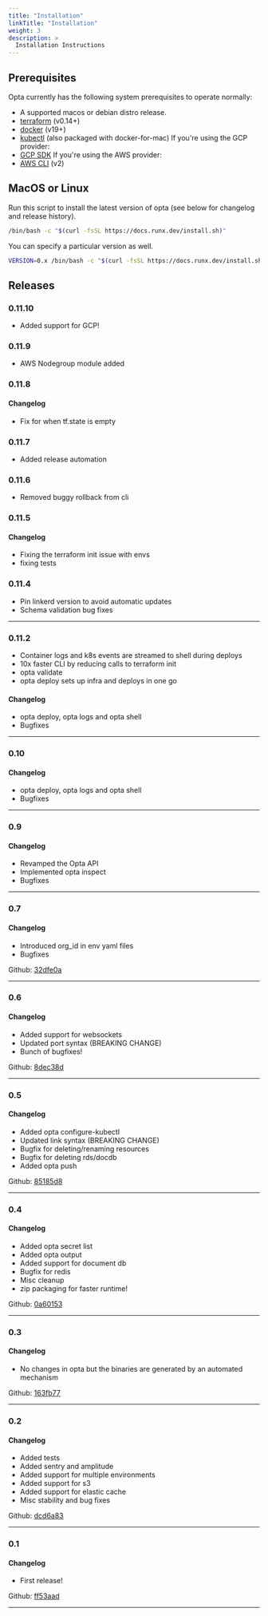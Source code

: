 ```yaml
---
title: "Installation"
linkTitle: "Installation"
weight: 3
description: >
  Installation Instructions
---
```


## Prerequisites
Opta currently has the following system prerequisites to operate normally:
* A supported macos or debian distro release.
* [terraform](https://www.terraform.io/downloads.html) (v0.14+)
* [docker](https://docker.com/products/docker-desktop) (v19+)
* [kubectl](https://kubernetes.io/docs/tasks/tools/install-kubectl/) (also packaged with 
  docker-for-mac)
If you're using the GCP provider:  
* [GCP SDK](https://cloud.google.com/sdk/docs/install)
If you're using the AWS provider:  
* [AWS CLI](https://docs.aws.amazon.com/cli/latest/userguide/cli-chap-install.html) (v2)

## MacOS or Linux
Run this script to install the latest version of opta (see below for changelog
and release history).

```bash
/bin/bash -c "$(curl -fsSL https://docs.runx.dev/install.sh)"
```

You can specify a particular version as well.
```bash
VERSION=0.x /bin/bash -c "$(curl -fsSL https://docs.runx.dev/install.sh)"
```

## Releases

### 0.11.10
* Added support for GCP!

### 0.11.9
* AWS Nodegroup module added

### 0.11.8
#### Changelog
* Fix for when tf.state is empty

### 0.11.7
* Added release automation

### 0.11.6
* Removed buggy rollback from cli

### 0.11.5
#### Changelog
* Fixing the terraform init issue with envs
* fixing tests

### 0.11.4
- Pin linkerd version to avoid automatic updates
- Schema validation bug fixes

***

### 0.11.2
- Container logs and k8s events are streamed to shell during deploys
- 10x faster CLI by reducing calls to terraform init
- opta validate
- opta deploy sets up infra and deploys in one go

#### Changelog
- opta deploy, opta logs and opta shell
- Bugfixes

***

### 0.10

#### Changelog
- opta deploy, opta logs and opta shell
- Bugfixes

***

### 0.9

#### Changelog
- Revamped the Opta API
- Implemented opta inspect
- Bugfixes

***


### 0.7

#### Changelog
- Introduced org_id in env yaml files
- Bugfixes

Github: [32dfe0a](https://github.com/run-x/runxc/commit/32dfe0ae4cc0f61dc6ad34bed69932cf05af0538)

***

### 0.6

#### Changelog
- Added support for websockets
- Updated port syntax (BREAKING CHANGE)
- Bunch of bugfixes!

Github: [8dec38d](https://github.com/run-x/runxc/commit/8dec38d34d72eb82dd46e2f5f423b627e50d5729)
***

### 0.5

#### Changelog
- Added opta configure-kubectl
- Updated link syntax (BREAKING CHANGE)
- Bugfix for deleting/renaming resources
- Bugfix for deleting rds/docdb
- Added opta push

Github: [85185d8](https://github.com/run-x/runxc/commit/85185d87719e5f86219d47d35b5872d4a5dc237a)

***

###  0.4

#### Changelog
- Added opta secret list
- Added opta output
- Added support for document db
- Bugfix for redis
- Misc cleanup
- zip packaging for faster runtime!

Github: [0a60153](https://github.com/run-x/runxc/commit/0a60153da5d2756ccc3220ab346f8ba276357deb)
***

### 0.3

#### Changelog
- No changes in opta but the binaries are generated by an automated mechanism

Github: [163fb77](https://github.com/run-x/runxc/commit/163fb775ce31c1c45568ba3de1e04447e23da59c)

***

### 0.2

#### Changelog
- Added tests
- Added sentry and amplitude
- Added support for multiple environments
- Added support for s3
- Added support for elastic cache
- Misc stability and bug fixes

Github: [dcd6a83](https://github.com/run-x/runxc/commit/dcd6a83bd8737ad3f0b4a22455d94fc8dc4fbd86)

***

### 0.1

#### Changelog
- First release!

Github: [ff53aad](https://github.com/run-x/runxc/commit/ff53aad6a0a3b86cffb9e21b3112fd7b29b26e65)
***
